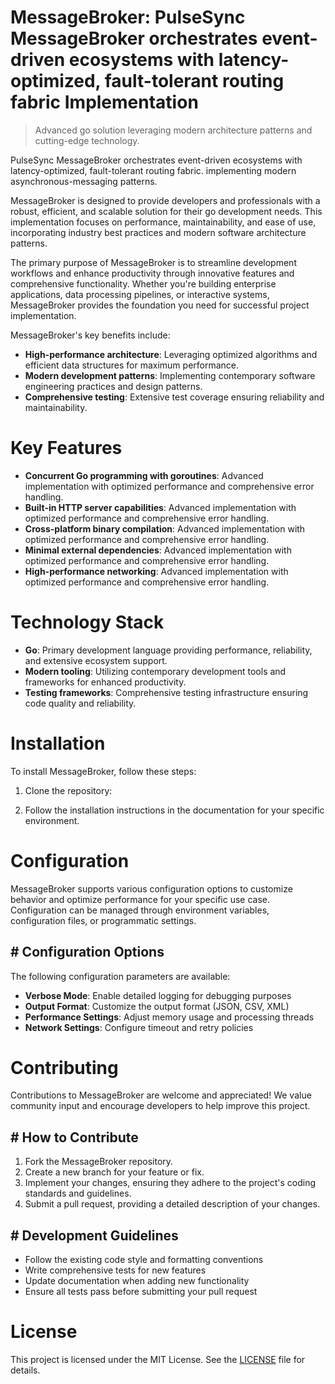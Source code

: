 <!-- fallback_MessageBroker_20250804195727_62733 -->

# MessageBroker: PulseSync MessageBroker orchestrates event-driven ecosystems with latency-optimized, fault-tolerant routing fabric Implementation
> Advanced go solution leveraging modern architecture patterns and cutting-edge technology.

PulseSync MessageBroker orchestrates event-driven ecosystems with latency-optimized, fault-tolerant routing fabric. implementing modern asynchronous-messaging patterns.

MessageBroker is designed to provide developers and professionals with a robust, efficient, and scalable solution for their go development needs. This implementation focuses on performance, maintainability, and ease of use, incorporating industry best practices and modern software architecture patterns.

The primary purpose of MessageBroker is to streamline development workflows and enhance productivity through innovative features and comprehensive functionality. Whether you're building enterprise applications, data processing pipelines, or interactive systems, MessageBroker provides the foundation you need for successful project implementation.

MessageBroker's key benefits include:

* **High-performance architecture**: Leveraging optimized algorithms and efficient data structures for maximum performance.
* **Modern development patterns**: Implementing contemporary software engineering practices and design patterns.
* **Comprehensive testing**: Extensive test coverage ensuring reliability and maintainability.

# Key Features

* **Concurrent Go programming with goroutines**: Advanced implementation with optimized performance and comprehensive error handling.
* **Built-in HTTP server capabilities**: Advanced implementation with optimized performance and comprehensive error handling.
* **Cross-platform binary compilation**: Advanced implementation with optimized performance and comprehensive error handling.
* **Minimal external dependencies**: Advanced implementation with optimized performance and comprehensive error handling.
* **High-performance networking**: Advanced implementation with optimized performance and comprehensive error handling.

# Technology Stack

* **Go**: Primary development language providing performance, reliability, and extensive ecosystem support.
* **Modern tooling**: Utilizing contemporary development tools and frameworks for enhanced productivity.
* **Testing frameworks**: Comprehensive testing infrastructure ensuring code quality and reliability.

# Installation

To install MessageBroker, follow these steps:

1. Clone the repository:


2. Follow the installation instructions in the documentation for your specific environment.

# Configuration

MessageBroker supports various configuration options to customize behavior and optimize performance for your specific use case. Configuration can be managed through environment variables, configuration files, or programmatic settings.

## # Configuration Options

The following configuration parameters are available:

* **Verbose Mode**: Enable detailed logging for debugging purposes
* **Output Format**: Customize the output format (JSON, CSV, XML)
* **Performance Settings**: Adjust memory usage and processing threads
* **Network Settings**: Configure timeout and retry policies

# Contributing

Contributions to MessageBroker are welcome and appreciated! We value community input and encourage developers to help improve this project.

## # How to Contribute

1. Fork the MessageBroker repository.
2. Create a new branch for your feature or fix.
3. Implement your changes, ensuring they adhere to the project's coding standards and guidelines.
4. Submit a pull request, providing a detailed description of your changes.

## # Development Guidelines

* Follow the existing code style and formatting conventions
* Write comprehensive tests for new features
* Update documentation when adding new functionality
* Ensure all tests pass before submitting your pull request

# License

This project is licensed under the MIT License. See the [LICENSE](https://github.com/Coralnws/MessageBroker/blob/main/LICENSE) file for details.
